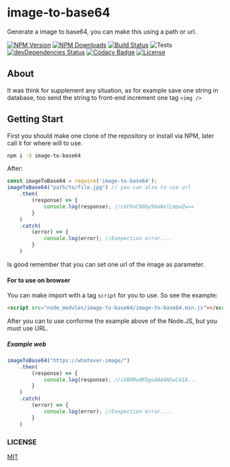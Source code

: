 # image-to-base64
 Generate a image to base64, you can make this using a path or url.
 
[![NPM Version][npm-image]][npm-url]
[![NPM Downloads][downloads-image]][downloads-url]
[![Build Status](https://travis-ci.org/renanbastos93/image-to-base64.svg?branch=master)](https://travis-ci.org/renanbastos93/image-to-base64)
![Tests](https://github.com/renanbastos93/image-to-base64/workflows/Tests/badge.svg)
[![devDependencies Status](https://david-dm.org/renanbastos93/image-to-base64/dev-status.svg)](https://david-dm.org/renanbastos93/image-to-base64?type=dev)
[![Codacy Badge](https://api.codacy.com/project/badge/Grade/319a6e0b35474cf3ada5b0894e959b65)](https://www.codacy.com/app/renanbastos93/image-to-base64?utm_source=github.com&amp;utm_medium=referral&amp;utm_content=renanbastos93/image-to-base64&amp;utm_campaign=Badge_Grade)
<a href="https://www.npmjs.com/package/vue"><img src="https://img.shields.io/npm/l/vue.svg" alt="License"></a>

[npm-image]: https://img.shields.io/npm/v/image-to-base64.svg
[npm-url]: https://npmjs.org/package/image-to-base64
[downloads-image]: https://img.shields.io/npm/dm/image-to-base64.svg
[downloads-url]: https://npmjs.org/package/image-to-base64


## About
 It was think for supplement any situation, as for example save one string in database, too send the string to front-end increment one tag `<img />`

## Getting Start
 First you should make one clone of the repository or install via NPM, later call it for where will to use.
```bash
npm i -S image-to-base64
```
After:
```js
const imageToBase64 = require('image-to-base64');
imageToBase64("path/to/file.jpg") // you can also to use url
    .then(
        (response) => {
            console.log(response); //cGF0aC90by9maWxlLmpwZw==
        }
    )
    .catch(
        (error) => {
            console.log(error); //Exepection error....
        }
    )
```
Is good remember that you can set one url of the image as parameter.

#### For to use on browser
 You can make import with a tag `script` for you to use. So see the example:
```html
<script src="node_modules/image-to-base64/image-to-base64.min.js"></script>
```
After you can to use conforme the example above of the Node.JS, but you must use URL.

##### Example web
```js
imageToBase64("https://whatever-image/")
    .then(
        (response) => {
            console.log(response); //iVBORw0KGgoAAAANSwCAIA...
        }
    )
    .catch(
        (error) => {
            console.log(error); //Exepection error....
        }
    )
```

### LICENSE
 [MIT](https://opensource.org/licenses/MIT)
